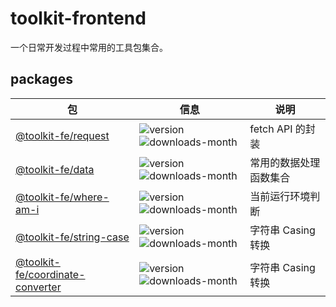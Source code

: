 # toolkit-frontend

一个日常开发过程中常用的工具包集合。

## packages

|包|信息|说明|
|---|---|---|
|[@toolkit-fe/request](https://www.npmjs.com/package/@toolkit-fe/request)|![version](https://img.shields.io/npm/v/@toolkit-fe/request)  ![downloads-month](https://img.shields.io/npm/dm/@toolkit-fe/request)|fetch API 的封装|
|[@toolkit-fe/data](https://www.npmjs.com/package/@toolkit-fe/data)|![version](https://img.shields.io/npm/v/@toolkit-fe/data)  ![downloads-month](https://img.shields.io/npm/dm/@toolkit-fe/data)|常用的数据处理函数集合|
|[@toolkit-fe/where-am-i](https://www.npmjs.com/package/@toolkit-fe/where-am-i)|![version](https://img.shields.io/npm/v/@toolkit-fe/where-am-i)  ![downloads-month](https://img.shields.io/npm/dm/@toolkit-fe/where-am-i)|当前运行环境判断|
|[@toolkit-fe/string-case](https://www.npmjs.com/package/@toolkit-fe/string-case)|![version](https://img.shields.io/npm/v/@toolkit-fe/string-case)  ![downloads-month](https://img.shields.io/npm/dm/@toolkit-fe/string-case)|字符串 Casing 转换|
|[@toolkit-fe/coordinate-converter](https://www.npmjs.com/package/@toolkit-fe/coordinate-converter)|![version](https://img.shields.io/npm/v/@toolkit-fe/coordinate-converter)  ![downloads-month](https://img.shields.io/npm/dm/@toolkit-fe/coordinate-converter)|字符串 Casing 转换|

